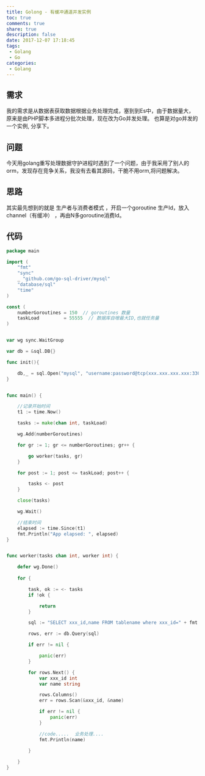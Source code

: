 ```yaml
---
title: Golong - 有缓冲通道并发实例
toc: true
comments: true
share: true
description: false
date: 2017-12-07 17:18:45
tags:
 - Golang
 - Go
categories:
 - Golang
---
```


## 需求
我的需求是从数据表获取数据根据业务处理完成，塞到到Es中，由于数据量大，原来是由PHP脚本多进程分批次处理，现在改为Go并发处理。
也算是对go并发的一个实例, 分享下。<!-- more -->


## 问题

今天用golang重写处理数据守护进程时遇到了一个问题，由于我采用了别人的orm，发现存在竞争关系，我没有去看其源码，干脆不用orm,将问题解决。

## 思路

其实最先想到的就是 生产者与消费者模式 ，开启一个goroutine 生产Id，放入channel（有缓冲） ，再由N多goroutine消费Id。

## 代码

```go
package main

import (
	"fmt"
	"sync"
	_ "github.com/go-sql-driver/mysql"
	"database/sql"
	"time"
)

const (
	numberGoroutines = 150  // goroutines 数量
	taskLoad         = 55555  // 数据库自增最大ID,也就任务量
)


var wg sync.WaitGroup

var db = &sql.DB{}

func init(){

	db,_ = sql.Open("mysql", "username:password@tcp(xxx.xxx.xxx.xxx:3306)/db_name?charset=utf8")
}


func main() {

	//记录开始时间
	t1 := time.Now() 

	tasks := make(chan int, taskLoad)

	wg.Add(numberGoroutines)

	for gr := 1; gr <= numberGoroutines; gr++ {

		go worker(tasks, gr)
	}

	for post := 1; post <= taskLoad; post++ {

		tasks <- post
	}

	close(tasks)

	wg.Wait()

    //结束时间
	elapsed := time.Since(t1)
	fmt.Println("App elapsed: ", elapsed)
}


func worker(tasks chan int, worker int) {

    defer wg.Done()
    
	for {

		task, ok := <- tasks
		if !ok {

			return
		}

		sql := "SELECT xxx_id,name FROM tablename where xxx_id=" + fmt.Sprintf("%d",task)

		rows, err := db.Query(sql)

		if err != nil {

			panic(err)
		}

		for rows.Next() {
			var xxx_id int
			var name string

			rows.Columns()
			err = rows.Scan(&xxx_id, &name)

			if err != nil {
				panic(err)
			}

            //code.....  业务处理....
            fmt.Println(name)
            
		}

	}
}
```

